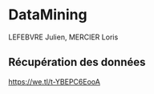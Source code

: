 # DataMining
LEFEBVRE Julien, MERCIER Loris

## Récupération des données
https://we.tl/t-YBEPC6EooA
